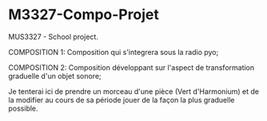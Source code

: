 # M3327-Compo-Projet
MUS3327 - School project.

COMPOSITION 1:
Composition qui s'integrera sous la radio pyo;

COMPOSITION 2:
Composition développant sur l'aspect de transformation graduelle d'un objet sonore;

Je tenterai ici de prendre un morceau d'une pièce (Vert d'Harmonium) et de la modifier au cours de sa période jouer de la façon la plus graduelle possible. 
